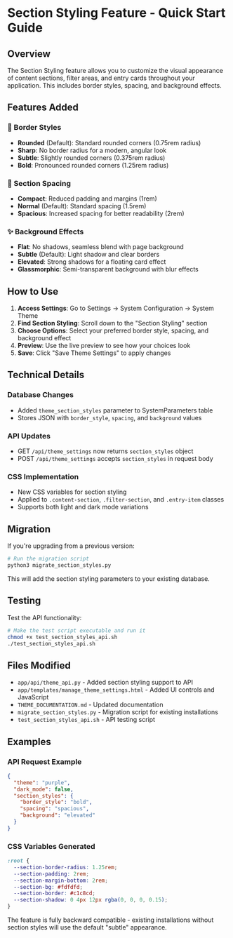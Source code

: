 # Section Styling Feature - Quick Start Guide

## Overview
The Section Styling feature allows you to customize the visual appearance of content sections, filter areas, and entry cards throughout your application. This includes border styles, spacing, and background effects.

## Features Added

### 🎨 Border Styles
- **Rounded** (Default): Standard rounded corners (0.75rem radius)
- **Sharp**: No border radius for a modern, angular look  
- **Subtle**: Slightly rounded corners (0.375rem radius)
- **Bold**: Pronounced rounded corners (1.25rem radius)

### 📏 Section Spacing
- **Compact**: Reduced padding and margins (1rem)
- **Normal** (Default): Standard spacing (1.5rem)
- **Spacious**: Increased spacing for better readability (2rem)

### ✨ Background Effects
- **Flat**: No shadows, seamless blend with page background
- **Subtle** (Default): Light shadow and clear borders
- **Elevated**: Strong shadows for a floating card effect
- **Glassmorphic**: Semi-transparent background with blur effects

## How to Use

1. **Access Settings**: Go to Settings → System Configuration → System Theme
2. **Find Section Styling**: Scroll down to the "Section Styling" section
3. **Choose Options**: Select your preferred border style, spacing, and background effect
4. **Preview**: Use the live preview to see how your choices look
5. **Save**: Click "Save Theme Settings" to apply changes

## Technical Details

### Database Changes
- Added `theme_section_styles` parameter to SystemParameters table
- Stores JSON with `border_style`, `spacing`, and `background` values

### API Updates
- GET `/api/theme_settings` now returns `section_styles` object
- POST `/api/theme_settings` accepts `section_styles` in request body

### CSS Implementation
- New CSS variables for section styling
- Applied to `.content-section`, `.filter-section`, and `.entry-item` classes
- Supports both light and dark mode variations

## Migration

If you're upgrading from a previous version:

```bash
# Run the migration script
python3 migrate_section_styles.py
```

This will add the section styling parameters to your existing database.

## Testing

Test the API functionality:

```bash
# Make the test script executable and run it
chmod +x test_section_styles_api.sh
./test_section_styles_api.sh
```

## Files Modified

- `app/api/theme_api.py` - Added section styling support to API
- `app/templates/manage_theme_settings.html` - Added UI controls and JavaScript
- `THEME_DOCUMENTATION.md` - Updated documentation
- `migrate_section_styles.py` - Migration script for existing installations
- `test_section_styles_api.sh` - API testing script

## Examples

### API Request Example
```json
{
  "theme": "purple",
  "dark_mode": false,
  "section_styles": {
    "border_style": "bold",
    "spacing": "spacious", 
    "background": "elevated"
  }
}
```

### CSS Variables Generated
```css
:root {
  --section-border-radius: 1.25rem;
  --section-padding: 2rem;
  --section-margin-bottom: 2rem;
  --section-bg: #fdfdfd;
  --section-border: #c1c8cd;
  --section-shadow: 0 4px 12px rgba(0, 0, 0, 0.15);
}
```

The feature is fully backward compatible - existing installations without section styles will use the default "subtle" appearance.
